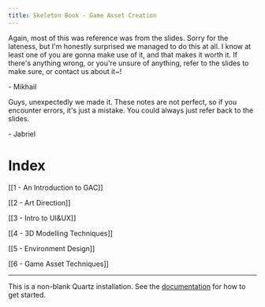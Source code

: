 ```yaml
---
title: Skeleton Book - Game Asset Creation
---
```


Again, most of this was reference was from the slides. Sorry for the lateness, but I'm honestly surprised we managed to do this at all. I know at least one of you are gonna make use of it, and that makes it worth it. If there's anything wrong, or you're unsure of anything, refer to the slides to make sure, or contact us about it~!

\- Mikhail


Guys, unexpectedly we made it. These notes are not perfect, so if you encounter errors, it's just a mistake. You could always just refer back to the slides. 

\- Jabriel

# Index

[[1 - An Introduction to GAC]]

[[2 - Art Direction]]

[[3 - Intro to UI&UX]]

[[4 - 3D Modelling Techniques]]

[[5 - Environment Design]]

[[6 - Game Asset Techniques]]

---

This is a non-blank Quartz installation.
See the [documentation](https://quartz.jzhao.xyz) for how to get started.
